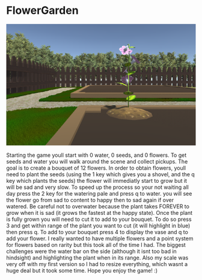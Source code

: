 # FlowerGarden

![FlowerGarden screen shot](/Screenshot.png?raw=true)

Starting the game youll start with 0 water, 0 seeds, and 0 flowers. To get seeds
and water you will walk around the scene and collect pickups. The goal is to create
a bouquet of 12 flowers. In order to obtain flowers, youll need to plant the seeds
(using the 1 key which gives you a shovel, and the q key which plants the seeds)
the flower will immediatly start to grow but it will be sad and very slow. To
speed up the process so your not waiting all day press the 2 key for the watering pale
and press q to water. you will see the flower go from sad to content to happy then
to sad again if over watered. Be careful not to overwater because the plant takes
FOREVER to grow when it is sad (it grows the fastest at the happy state). Once the
plant is fully grown you will need to cut it to add to your bouquet. To do so
press 3 and get within range of the plant you want to cut (it will highlight in
blue) then press q. To add to your bouquet press 4 to display the vase and q
to add your flower. I really wanted to have multiple flowers and a point system
for flowers based on rarity but this took all of the time I had. The biggest
challenges were the water bar on the side (although it isnt too bad in hindsight)
and highlighting the plant when in its range. Also my scale was very off with my
first version so I had to resize everything, which wasnt a huge deal but it took
some time. Hope you enjoy the game! :)
